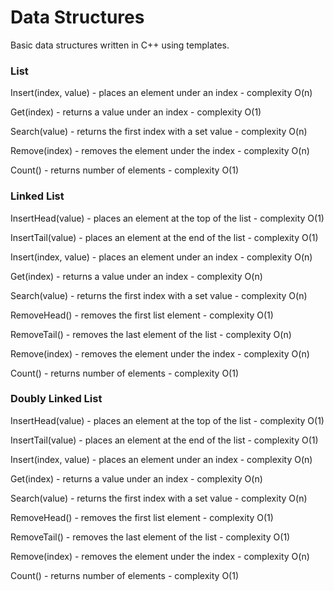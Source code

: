 # Data Structures

Basic data structures written in C++ using templates. 

### List

Insert(index, value) - places an element under an index - complexity O(n)

Get(index) - returns a value under an index - complexity O(1)			

Search(value) - returns the first index with a set value - complexity O(n)

Remove(index) - removes the element under the index - complexity O(n)

Count() - returns number of elements - complexity O(1)

### Linked List

InsertHead(value) - places an element at the top of the list - complexity O(1)

InsertTail(value) - places an element at the end of the list - complexity O(1)

Insert(index, value) - places an element under an index - complexity O(n)

Get(index) - returns a value under an index - complexity O(n)

Search(value) - returns the first index with a set value - complexity O(n)

RemoveHead() - removes the first list element - complexity O(1)

RemoveTail() - removes the last element of the list - complexity O(n)

Remove(index) - removes the element under the index - complexity O(n)

Count() - returns number of elements - complexity O(1)

### Doubly Linked List

InsertHead(value) - places an element at the top of the list - complexity O(1)

InsertTail(value) - places an element at the end of the list - complexity O(1)

Insert(index, value) - places an element under an index - complexity O(n)

Get(index) - returns a value under an index - complexity O(n)

Search(value) - returns the first index with a set value - complexity O(n)

RemoveHead() - removes the first list element - complexity O(1)

RemoveTail() - removes the last element of the list - complexity O(1)

Remove(index) - removes the element under the index - complexity O(n)

Count() - returns number of elements - complexity O(1)

